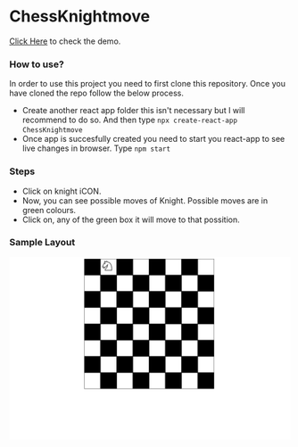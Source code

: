 # ChessKnightmove

[Click Here](https://chessknightmove.netlify.app/) to check the demo. 

### How to use?

In order to use this project you need to first clone this repository. Once you have cloned the repo follow the below process.
* Create another react app folder this isn't necessary but I will recommend to do so. And then type ```npx create-react-app ChessKnightmove```
* Once app is succesfully created you need to start you react-app to see live changes in browser. Type ```npm start```

### Steps
* Click on knight iCON.
* Now, you can see possible moves of Knight. Possible moves are in green colours.
* Click on, any of the green box it will move to that possition.


### Sample Layout

![Preview](chessboard.png?raw=true)
